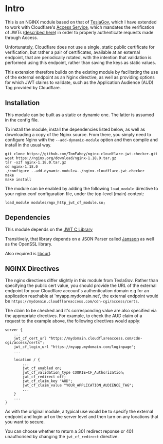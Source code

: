 # Intro
This is an NGINX module based on that of [TeslaGov](https://github.com/TeslaGov/ngx-http-auth-jwt-module/), which I have 
extended to work with Cloudflare's [Access Service](https://teams.cloudflare.com/access/), which mandates the verification of
JWTs ([described here](https://developers.cloudflare.com/access/setting-up-access/validate-jwt-tokens)) in order to properly
authenticate requests made through Access.

Unfortunately, Cloudflare does not use a single, static public certificate for verification, but rather a pair of certificates,
available at an external endpoint, that are periodically rotated, with the intention that validation is performed using this
endpoint, rather than saving the keys as static values.

This extension therefore builds on the existing module by facilitating the use of the external endpoint as an Nginx directive,
as well as providing options for which JWT claims to validate, such as the Application Audience (AUD) Tag provided by Cloudflare.


## Installation

This module can be built as a static or dynamic one. The latter is assumed in the config file. 

To install the module, install the dependencies listed below, as well as downloading a copy of the Nginx source. From there,
you simply need to configure Nginx with the `--add-dynamic-module` option and then compile and install in the usual way.

```
git clone https://github.com/TomFahey/nginx-cloudflare-jwt-checker.git
wget https://nginx.org/download/nginx-1.18.0.tar.gz
tar -xzf nginx-1.18.0.tar.gz
cd nginx-1.18.0
./configure --add-dynamic-module=../nginx-cloudflare-jwt-checker
make
make install
```

The module can be enabled by adding the following `load_module` directive to your nginx.conf
configuration file, under the top-level (main) context:

```
load_module modules/ngx_http_jwt_cf_module.so;
```

## Dependencies
This module depends on the [JWT C Library](https://github.com/benmcollins/libjwt)

Transitively, that library depends on a JSON Parser called
[Jansson](https://github.com/akheron/jansson) as well as the OpenSSL library.

Also required is [libcurl](https://curl.haxx.se/libcurl/).

## NGINX Directives
The nginx directives differ slightly in this module from TeslaGov. Rather than specifying
the public cert value, you should provide the URL of the external endpoint for your Cloudflare
account's authentication domain e.g for an application reachable at 'myapp.mydomain.net',
the external endpoint would be `https://mydomain.cloudflareaccess.com/cdn-cgi/access/certs`.

The claim to be checked and it's corresponding value are also specified via the appropriate
directives. For example, to check the AUD claim of a request to the example above, the
following directives would apply:


```
server {
    ...
    jwt_cf_cert_url "https://mydomain.cloudflareaccess.com/cdn-cgi/access/certs";
    jwt_cf_login_url "https://myapp.mydomain.com/loginpage";
    ...

    location / {
        ...
        jwt_cf_enabled on;
        jwt_cf_validation_type COOKIE=CF_Authorization;
        jwt_cf_redirect off;
        jwt_cf_claim_key "AUD";
        jwt_cf_claim_value "YOUR_APPLICATION_AUDIENCE_TAG";
        ...
    }
    ...
}

```

As with the original module, a typical use would be to specify the external endpoint and login
url on the server level and then turn on any locations that you want to secure. 

You can choose whether to return a 301 redirect reponse or 401 unauthorised by changing the 
`jwt_cf_redirect` directive.
